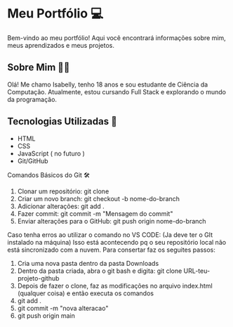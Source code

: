 # Meu Portfólio 💻

Bem-vindo ao meu portfólio! Aqui você encontrará informações sobre mim, meus aprendizados e meus projetos.

## Sobre Mim 🙋‍♀️
Olá! Me chamo Isabelly, tenho 18 anos e sou estudante de Ciência da Computação. Atualmente, estou cursando Full Stack e explorando o mundo da programação.

## Tecnologias Utilizadas 🚀
- HTML
- CSS
- JavaScript ( no futuro )
- Git/GitHub

Comandos Básicos do Git 🛠️

 1. Clonar um repositório:
   git clone <url-do-repositorio>
 2. Criar um novo branch:
   git checkout -b nome-do-branch
 3. Adicionar alterações:
   git add .
 4. Fazer commit:
   git commit -m "Mensagem do commit"
 5. Enviar alterações para o GitHub:
   git push origin nome-do-branch

Caso tenha erros ao utilizar o comando no VS CODE:
(Ja deve ter o GIt instalado na máquina)
 Isso está acontecendo pq o seu repositório local não está sincronizado com a nuvem. Para consertar faz os seguites passos:
1. Cria uma nova pasta dentro da pasta Downloads 
2. Dentro da pasta criada, abra o git bash e digita: git clone URL-teu-projeto-github
3. Depois de fazer o clone, faz as modificações no arquivo index.html (qualquer coisa) e então executa os comandos
4. git add .
5. git commit -m "nova alteracao"
6. git push origin main






  



   
   


